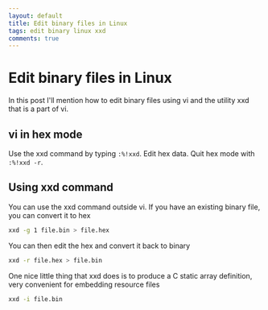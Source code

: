 ```yaml
---
layout: default
title: Edit binary files in Linux
tags: edit binary linux xxd
comments: true
---
```

# Edit binary files in Linux

In this post I'll mention how to edit binary files using vi and the utility xxd that is a part of vi.

## vi in hex mode

Use the xxd command by typing `:%!xxd`. Edit hex data. Quit hex mode with `:%!xxd -r`.

## Using xxd command

You can use the xxd command outside vi. If you have an existing binary file, you can convert it to hex

```bash
xxd -g 1 file.bin > file.hex
```

You can then edit the hex and convert it back to binary

```bash
xxd -r file.hex > file.bin
```

One nice little thing that xxd does is to produce a C static array definition, very convenient for embedding resource files

```bash
xxd -i file.bin
```
